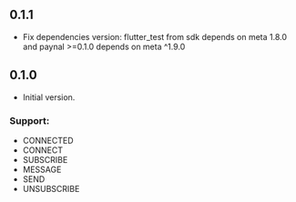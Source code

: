 ## 0.1.1
- Fix dependencies version: flutter_test from sdk depends on meta 1.8.0 and paynal >=0.1.0 depends on meta ^1.9.0
 
## 0.1.0

- Initial version.

### Support:
- CONNECTED
- CONNECT
- SUBSCRIBE
- MESSAGE
- SEND
- UNSUBSCRIBE